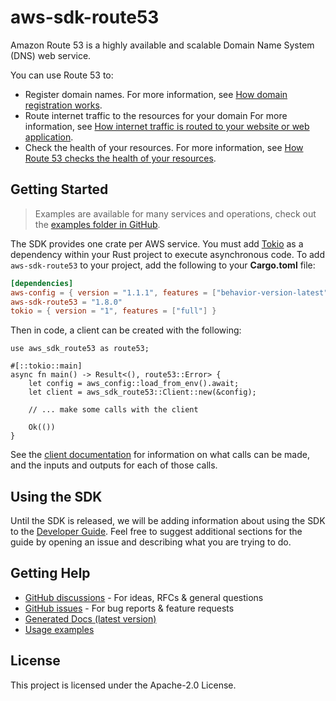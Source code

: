 # aws-sdk-route53

Amazon Route 53 is a highly available and scalable Domain Name System (DNS) web service.

You can use Route 53 to:
  - Register domain names. For more information, see [How domain registration works](https://docs.aws.amazon.com/Route53/latest/DeveloperGuide/welcome-domain-registration.html).
  - Route internet traffic to the resources for your domain For more information, see [How internet traffic is routed to your website or web application](https://docs.aws.amazon.com/Route53/latest/DeveloperGuide/welcome-dns-service.html).
  - Check the health of your resources. For more information, see [How Route 53 checks the health of your resources](https://docs.aws.amazon.com/Route53/latest/DeveloperGuide/welcome-health-checks.html).

## Getting Started

> Examples are available for many services and operations, check out the
> [examples folder in GitHub](https://github.com/awslabs/aws-sdk-rust/tree/main/examples).

The SDK provides one crate per AWS service. You must add [Tokio](https://crates.io/crates/tokio)
as a dependency within your Rust project to execute asynchronous code. To add `aws-sdk-route53` to
your project, add the following to your **Cargo.toml** file:

```toml
[dependencies]
aws-config = { version = "1.1.1", features = ["behavior-version-latest"] }
aws-sdk-route53 = "1.8.0"
tokio = { version = "1", features = ["full"] }
```

Then in code, a client can be created with the following:

```rust,no_run
use aws_sdk_route53 as route53;

#[::tokio::main]
async fn main() -> Result<(), route53::Error> {
    let config = aws_config::load_from_env().await;
    let client = aws_sdk_route53::Client::new(&config);

    // ... make some calls with the client

    Ok(())
}
```

See the [client documentation](https://docs.rs/aws-sdk-route53/latest/aws_sdk_route53/client/struct.Client.html)
for information on what calls can be made, and the inputs and outputs for each of those calls.

## Using the SDK

Until the SDK is released, we will be adding information about using the SDK to the
[Developer Guide](https://docs.aws.amazon.com/sdk-for-rust/latest/dg/welcome.html). Feel free to suggest
additional sections for the guide by opening an issue and describing what you are trying to do.

## Getting Help

* [GitHub discussions](https://github.com/awslabs/aws-sdk-rust/discussions) - For ideas, RFCs & general questions
* [GitHub issues](https://github.com/awslabs/aws-sdk-rust/issues/new/choose) - For bug reports & feature requests
* [Generated Docs (latest version)](https://awslabs.github.io/aws-sdk-rust/)
* [Usage examples](https://github.com/awslabs/aws-sdk-rust/tree/main/examples)

## License

This project is licensed under the Apache-2.0 License.

